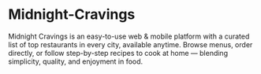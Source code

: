 # Midnight-Cravings
Midnight Cravings is an easy-to-use web &amp; mobile platform with a curated list of top restaurants in every city, available anytime. Browse menus, order directly, or follow step-by-step recipes to cook at home — blending simplicity, quality, and enjoyment in food.
